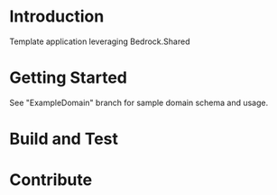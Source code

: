 # Introduction 
Template application leveraging Bedrock.Shared

# Getting Started
See "ExampleDomain" branch for sample domain schema and usage.

# Build and Test

# Contribute
